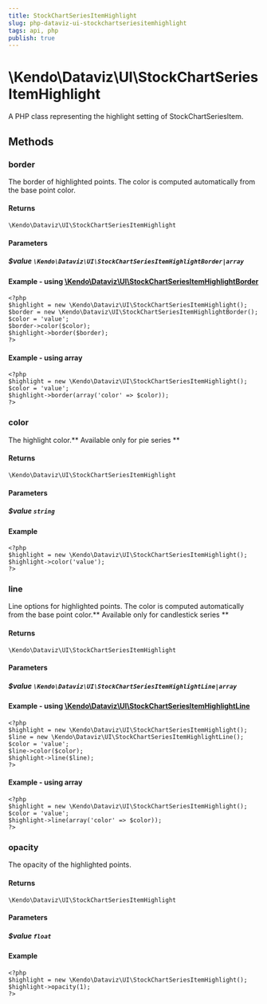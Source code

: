 ```yaml
---
title: StockChartSeriesItemHighlight
slug: php-dataviz-ui-stockchartseriesitemhighlight
tags: api, php
publish: true
---
```


# \Kendo\Dataviz\UI\StockChartSeriesItemHighlight

A PHP class representing the highlight setting of StockChartSeriesItem.


## Methods

### border

The border of highlighted points. The color is computed automatically from the base point color.

#### Returns
`\Kendo\Dataviz\UI\StockChartSeriesItemHighlight`

#### Parameters

##### $value `\Kendo\Dataviz\UI\StockChartSeriesItemHighlightBorder|array`


#### Example - using [\Kendo\Dataviz\UI\StockChartSeriesItemHighlightBorder](/api/wrappers/php/Kendo/Dataviz/UI/StockChartSeriesItemHighlightBorder)
    <?php
    $highlight = new \Kendo\Dataviz\UI\StockChartSeriesItemHighlight();
    $border = new \Kendo\Dataviz\UI\StockChartSeriesItemHighlightBorder();
    $color = 'value';
    $border->color($color);
    $highlight->border($border);
    ?>

#### Example - using array

    <?php
    $highlight = new \Kendo\Dataviz\UI\StockChartSeriesItemHighlight();
    $color = 'value';
    $highlight->border(array('color' => $color));
    ?>

### color
The highlight color.** Available only for pie series **

#### Returns
`\Kendo\Dataviz\UI\StockChartSeriesItemHighlight`

#### Parameters

##### $value `string`



#### Example 
    <?php
    $highlight = new \Kendo\Dataviz\UI\StockChartSeriesItemHighlight();
    $highlight->color('value');
    ?>

### line

Line options for highlighted points. The color is computed automatically from the base point color.** Available only for candlestick series **

#### Returns
`\Kendo\Dataviz\UI\StockChartSeriesItemHighlight`

#### Parameters

##### $value `\Kendo\Dataviz\UI\StockChartSeriesItemHighlightLine|array`


#### Example - using [\Kendo\Dataviz\UI\StockChartSeriesItemHighlightLine](/api/wrappers/php/Kendo/Dataviz/UI/StockChartSeriesItemHighlightLine)
    <?php
    $highlight = new \Kendo\Dataviz\UI\StockChartSeriesItemHighlight();
    $line = new \Kendo\Dataviz\UI\StockChartSeriesItemHighlightLine();
    $color = 'value';
    $line->color($color);
    $highlight->line($line);
    ?>

#### Example - using array

    <?php
    $highlight = new \Kendo\Dataviz\UI\StockChartSeriesItemHighlight();
    $color = 'value';
    $highlight->line(array('color' => $color));
    ?>

### opacity
The opacity of the highlighted points.

#### Returns
`\Kendo\Dataviz\UI\StockChartSeriesItemHighlight`

#### Parameters

##### $value `float`



#### Example 
    <?php
    $highlight = new \Kendo\Dataviz\UI\StockChartSeriesItemHighlight();
    $highlight->opacity(1);
    ?>

